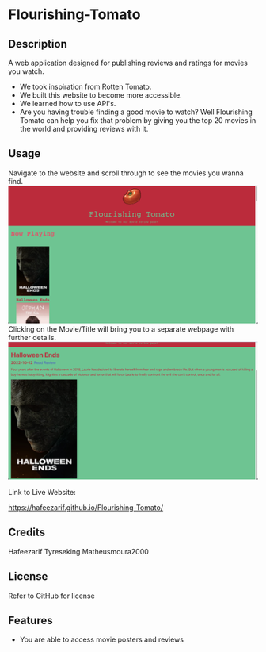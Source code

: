# Flourishing-Tomato

## Description

A web application designed for publishing reviews and ratings for movies you watch. 

- We took inspiration from Rotten Tomato.
- We built this website to become more accessible.
- We learned how to use API's. 
- Are you having trouble finding a good movie to watch? Well Flourishing Tomato can help you fix that problem by giving you the top 20 movies in the world and providing reviews with it.

## Usage

Navigate to the website and scroll through to see the movies you wanna find.
![ScreenShot1](assets/1.png)
Clicking on the Movie/Title will bring you to a separate webpage with further details.
![ScreenShot2](assets/2.png)

Link to Live Website:

https://hafeezarif.github.io/Flourishing-Tomato/ 

## Credits
Hafeezarif
Tyreseking
Matheusmoura2000


## License

Refer to GitHub for license

## Features

- You are able to access movie posters and reviews

